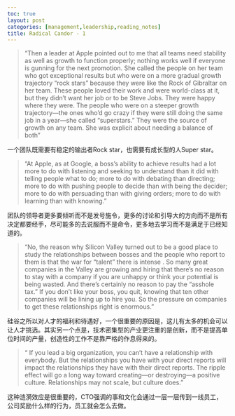 ```yaml
---
toc: true
layout: post
categories: [management,leadership,reading_notes]
title: Radical Candor - 1
---
```

> “Then a leader at Apple pointed out to me that all teams need stability as well as growth to function properly; nothing works well if everyone is gunning for the next promotion. She called the people on her team who got exceptional results but who were on a more gradual growth trajectory “rock stars” because they were like the Rock of Gibraltar on her team. These people loved their work and were world-class at it, but they didn’t want her job or to be Steve Jobs. They were happy where they were. The people who were on a steeper growth trajectory—the ones who’d go crazy if they were still doing the same job in a year—she called “superstars.” They were the source of growth on any team. She was explicit about needing a balance of both”

一个团队既需要有稳定的输出者Rock star，也需要有成长型的人Super star。

> “At Apple, as at Google, a boss’s ability to achieve results had a lot more to do with listening and seeking to understand than it did with telling people what to do; more to do with debating than directing; more to do with pushing people to decide than with being the decider; more to do with persuading than with giving orders; more to do with learning than with knowing.”

团队的领导者更多要倾听而不是发号施令，更多的讨论和引导大的方向而不是所有决定都要经手，尽可能多的去说服而不是命令，更多地去学习而不是满足于已经知道的。

> “No, the reason why Silicon Valley turned out to be a good place to study the relationships between bosses and the people who report to them is that the war for “talent” there is intense . So many great companies in the Valley are growing and hiring that there’s no reason to stay with a company if you are unhappy or think your potential is being wasted. And there’s certainly no reason to pay the “asshole tax.” If you don’t like your boss, you quit, knowing that ten other companies will be lining up to hire you. So the pressure on companies to get these relationships right is enormous.”

硅谷之所以对人才的福利和待遇好，一个很重要的原因是，这儿有太多的机会可以让人才挑选。其实另一个点是，技术密集型的产业更注重的是创新，而不是提高单位时间的产量，创造性的工作不是靠严格的作息得来的。

> “ If you lead a big organization, you can’t have a relationship with everybody. But the relationships you have with your direct reports will impact the relationships they have with their direct reports. The ripple effect will go a long way toward creating—or destroying—a positive culture. Relationships may not scale, but culture does.”

这种涟漪效应是很重要的，CTO强调的事和文化会通过一层一层传到一线员工，公司奖励什么样的行为，员工就会怎么去做。

